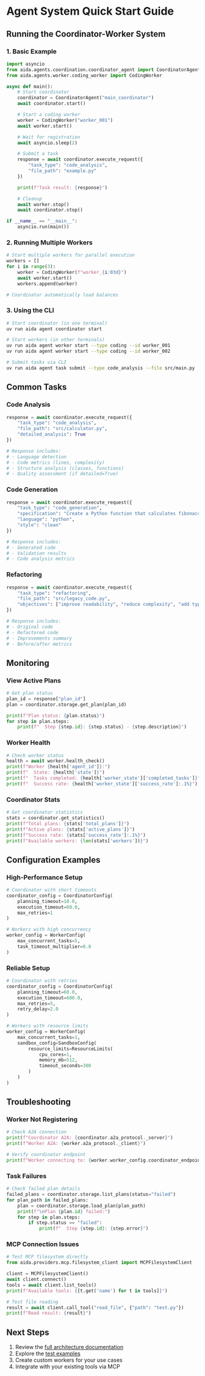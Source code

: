 # Agent System Quick Start Guide

## Running the Coordinator-Worker System

### 1. Basic Example

```python
import asyncio
from aida.agents.coordination.coordinator_agent import CoordinatorAgent
from aida.agents.worker.coding_worker import CodingWorker

async def main():
    # Start coordinator
    coordinator = CoordinatorAgent("main_coordinator")
    await coordinator.start()

    # Start a coding worker
    worker = CodingWorker("worker_001")
    await worker.start()

    # Wait for registration
    await asyncio.sleep(2)

    # Submit a task
    response = await coordinator.execute_request({
        "task_type": "code_analysis",
        "file_path": "example.py"
    })

    print(f"Task result: {response}")

    # Cleanup
    await worker.stop()
    await coordinator.stop()

if __name__ == "__main__":
    asyncio.run(main())
```

### 2. Running Multiple Workers

```python
# Start multiple workers for parallel execution
workers = []
for i in range(3):
    worker = CodingWorker(f"worker_{i:03d}")
    await worker.start()
    workers.append(worker)

# Coordinator automatically load balances
```

### 3. Using the CLI

```bash
# Start coordinator (in one terminal)
uv run aida agent coordinator start

# Start workers (in other terminals)
uv run aida agent worker start --type coding --id worker_001
uv run aida agent worker start --type coding --id worker_002

# Submit tasks via CLI
uv run aida agent task submit --type code_analysis --file src/main.py
```

## Common Tasks

### Code Analysis

```python
response = await coordinator.execute_request({
    "task_type": "code_analysis",
    "file_path": "src/calculator.py",
    "detailed_analysis": True
})

# Response includes:
# - Language detection
# - Code metrics (lines, complexity)
# - Structure analysis (classes, functions)
# - Quality assessment (if detailed=True)
```

### Code Generation

```python
response = await coordinator.execute_request({
    "task_type": "code_generation",
    "specification": "Create a Python function that calculates fibonacci numbers with memoization",
    "language": "python",
    "style": "clean"
})

# Response includes:
# - Generated code
# - Validation results
# - Code analysis metrics
```

### Refactoring

```python
response = await coordinator.execute_request({
    "task_type": "refactoring",
    "file_path": "src/legacy_code.py",
    "objectives": ["improve readability", "reduce complexity", "add type hints"]
})

# Response includes:
# - Original code
# - Refactored code
# - Improvements summary
# - Before/after metrics
```

## Monitoring

### View Active Plans

```python
# Get plan status
plan_id = response["plan_id"]
plan = coordinator.storage.get_plan(plan_id)

print(f"Plan status: {plan.status}")
for step in plan.steps:
    print(f"  Step {step.id}: {step.status} - {step.description}")
```

### Worker Health

```python
# Check worker status
health = await worker.health_check()
print(f"Worker {health['agent_id']}:")
print(f"  State: {health['state']}")
print(f"  Tasks completed: {health['worker_state']['completed_tasks']}")
print(f"  Success rate: {health['worker_state']['success_rate']:.1%}")
```

### Coordinator Stats

```python
# Get coordinator statistics
stats = coordinator.get_statistics()
print(f"Total plans: {stats['total_plans']}")
print(f"Active plans: {stats['active_plans']}")
print(f"Success rate: {stats['success_rate']:.1%}")
print(f"Available workers: {len(stats['workers'])}")
```

## Configuration Examples

### High-Performance Setup

```python
# Coordinator with short timeouts
coordinator_config = CoordinatorConfig(
    planning_timeout=10.0,
    execution_timeout=60.0,
    max_retries=1
)

# Workers with high concurrency
worker_config = WorkerConfig(
    max_concurrent_tasks=5,
    task_timeout_multiplier=0.8
)
```

### Reliable Setup

```python
# Coordinator with retries
coordinator_config = CoordinatorConfig(
    planning_timeout=60.0,
    execution_timeout=600.0,
    max_retries=5,
    retry_delay=2.0
)

# Workers with resource limits
worker_config = WorkerConfig(
    max_concurrent_tasks=1,
    sandbox_config=SandboxConfig(
        resource_limits=ResourceLimits(
            cpu_cores=1,
            memory_mb=512,
            timeout_seconds=300
        )
    )
)
```

## Troubleshooting

### Worker Not Registering

```python
# Check A2A connection
print(f"Coordinator A2A: {coordinator.a2a_protocol._server}")
print(f"Worker A2A: {worker.a2a_protocol._client}")

# Verify coordinator endpoint
print(f"Worker connecting to: {worker.worker_config.coordinator_endpoint}")
```

### Task Failures

```python
# Check failed plan details
failed_plans = coordinator.storage.list_plans(status="failed")
for plan_path in failed_plans:
    plan = coordinator.storage.load_plan(plan_path)
    print(f"\nPlan {plan.id} failed:")
    for step in plan.steps:
        if step.status == "failed":
            print(f"  Step {step.id}: {step.error}")
```

### MCP Connection Issues

```python
# Test MCP filesystem directly
from aida.providers.mcp.filesystem_client import MCPFilesystemClient

client = MCPFilesystemClient()
await client.connect()
tools = await client.list_tools()
print(f"Available tools: {[t.get('name') for t in tools]}")

# Test file reading
result = await client.call_tool("read_file", {"path": "test.py"})
print(f"Read result: {result}")
```

## Next Steps

1. Review the [full architecture documentation](README.md)
2. Explore the [test examples](../../aida/agents/tests/)
3. Create custom workers for your use cases
4. Integrate with your existing tools via MCP
